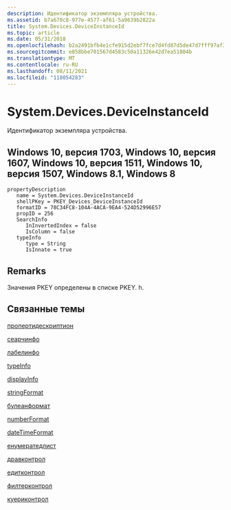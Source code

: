 ```yaml
---
description: Идентификатор экземпляра устройства.
ms.assetid: b7a670c8-977e-4577-af61-5a9639b2822a
title: System.Devices.DeviceInstanceId
ms.topic: article
ms.date: 05/31/2018
ms.openlocfilehash: b2a2491bfb4e1cfe915d2ebf7fce7d4fd87d5de47d7fff97af39c8549b6a4243
ms.sourcegitcommit: e858bbe701567d4583c50a11326e42d7ea51804b
ms.translationtype: MT
ms.contentlocale: ru-RU
ms.lasthandoff: 08/11/2021
ms.locfileid: "118054283"
---
```

# <a name="systemdevicesdeviceinstanceid"></a>System.Devices.DeviceInstanceId

Идентификатор экземпляра устройства.

## <a name="windows-10-version-1703-windows-10-version-1607-windows-10-version-1511-windows-10-version-1507-windows-81-windows-8"></a>Windows 10, версия 1703, Windows 10, версия 1607, Windows 10, версия 1511, Windows 10, версия 1507, Windows 8.1, Windows 8

```
propertyDescription
   name = System.Devices.DeviceInstanceId
   shellPKey = PKEY_Devices_DeviceInstanceId
   formatID = 78C34FC8-104A-4ACA-9EA4-524D52996E57
   propID = 256
   SearchInfo
      InInvertedIndex = false
      IsColumn = false
   typeInfo
      type = String
      IsInnate = true
```

## <a name="remarks"></a>Remarks

Значения PKEY определены в списке PKEY. h.

## <a name="related-topics"></a>Связанные темы

<dl> <dt>

[пропертидескриптион](./propdesc-schema-propertydescription.md)
</dt> <dt>

[сеарчинфо](./propdesc-schema-searchinfo.md)
</dt> <dt>

[лабелинфо](./propdesc-schema-labelinfo.md)
</dt> <dt>

[typeInfo](./propdesc-schema-typeinfo.md)
</dt> <dt>

[displayInfo](./propdesc-schema-displayinfo.md)
</dt> <dt>

[stringFormat](./propdesc-schema-stringformat.md)
</dt> <dt>

[булеанформат](./propdesc-schema-booleanformat.md)
</dt> <dt>

[numberFormat](./propdesc-schema-numberformat.md)
</dt> <dt>

[dateTimeFormat](./propdesc-schema-datetimeformat.md)
</dt> <dt>

[енумератедлист](./propdesc-schema-enumeratedlist.md)
</dt> <dt>

[дравконтрол](./propdesc-schema-drawcontrol.md)
</dt> <dt>

[едитконтрол](./propdesc-schema-editcontrol.md)
</dt> <dt>

[филтерконтрол](./propdesc-schema-filtercontrol.md)
</dt> <dt>

[куериконтрол](./propdesc-schema-querycontrol.md)
</dt> </dl>

 

 
